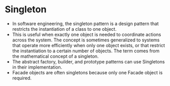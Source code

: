 # Singleton

- In software engineering, the singleton pattern is a design pattern that restricts the instantiation of a class to one object. 
- This is useful when exactly one object is needed to coordinate actions across the system. The concept is sometimes generalized to systems that operate more efficiently when only one object exists, or that restrict the instantiation to a certain number of objects. The term comes from the mathematical concept of a singleton.
- The abstract factory, builder, and prototype patterns can use Singletons in their implementation.
- Facade objects are often singletons because only one Facade object is required.